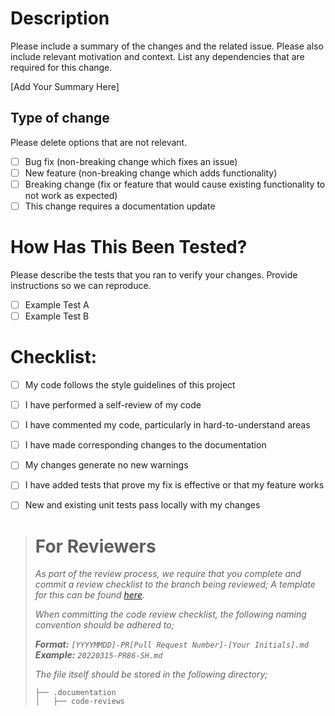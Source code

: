 # Description

Please include a summary of the changes and the related issue. Please also include relevant motivation and context. List any dependencies that are required for this change.

[Add Your Summary Here]

## Type of change

Please delete options that are not relevant.

- [ ] Bug fix (non-breaking change which fixes an issue)
- [ ] New feature (non-breaking change which adds functionality)
- [ ] Breaking change (fix or feature that would cause existing functionality to not work as expected)
- [ ] This change requires a documentation update

# How Has This Been Tested?

Please describe the tests that you ran to verify your changes. Provide instructions so we can reproduce. 

- [ ] Example Test A
- [ ] Example Test B

# Checklist:

- [ ] My code follows the style guidelines of this project
- [ ] I have performed a self-review of my code
- [ ] I have commented my code, particularly in hard-to-understand areas
- [ ] I have made corresponding changes to the documentation
- [ ] My changes generate no new warnings
- [ ] I have added tests that prove my fix is effective or that my feature works
- [ ] New and existing unit tests pass locally with my changes


># For Reviewers
>_As part of the review process, we require that you complete and commit a review checklist to the branch being reviewed; A template for this can be found [here](https://github.com/Intellicoreltd/.github/blob/master/code_review_template.md)._
>
>_When committing the code review checklist, the following naming convention should be adhered to;_
>
>_**Format:** `[YYYYMMDD]-PR[Pull Request Number]-[Your Initials].md`_ \
>_**Example:** `20220315-PR86-SH.md`_
>
>_The file itself should be stored in the following directory;_
>```
>├── .documentation
>│   ├── code-reviews
>```
